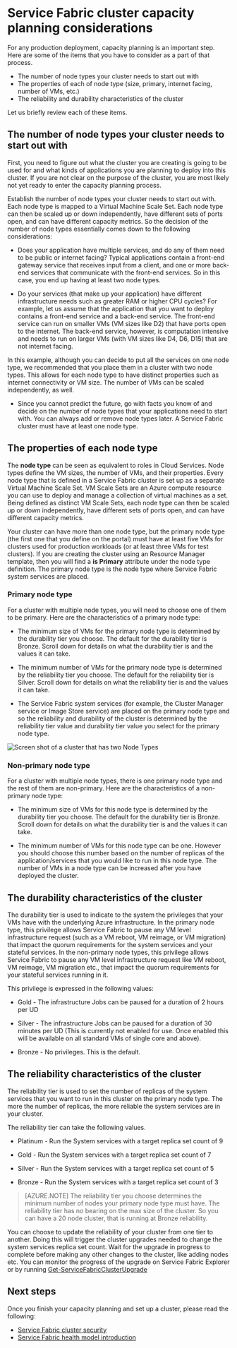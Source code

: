 <properties
   pageTitle="Planning the Service Fabric cluster capacity | Microsoft Azure"
   description="Service Fabric cluster capacity planning considerations. Nodetypes, Durability and Reliability tiers"
   services="service-fabric"
   documentationCenter=".net"
   authors="ChackDan"
   manager="timlt"
   editor=""/>

<tags
   ms.service="service-fabric"
   ms.devlang="dotnet"
   ms.topic="article"
   ms.tgt_pltfrm="na"
   ms.workload="na"
   ms.date="09/09/2016"
   ms.author="chackdan"/>


# <a name="service-fabric-cluster-capacity-planning-considerations"></a>Service Fabric cluster capacity planning considerations

For any production deployment, capacity planning is an important step. Here are some of the items that you have to consider as a part of that process.

- The number of node types your cluster needs to start out with
- The properties of each of node type (size, primary, internet facing, number of VMs, etc.)
- The reliability and durability characteristics of the cluster

Let us briefly review each of these items.

## <a name="the-number-of-node-types-your-cluster-needs-to-start-out-with"></a>The number of node types your cluster needs to start out with

First, you need to figure out what the cluster you are creating is going to be used for and what kinds of applications you are planning to deploy into this cluster. If you are not clear on the purpose of the cluster, you are most likely not yet ready to enter the capacity planning process.

Establish the number of node types your cluster needs to start out with.  Each node type is mapped to a Virtual Machine Scale Set. Each node type can then be scaled up or down independently, have different sets of ports open, and can have different capacity metrics. So the decision of the number of node types essentially comes down to the following considerations:

- Does your application have multiple services, and do any of them need to be public or internet facing? Typical applications contain a front-end gateway service that receives input from a client, and one or more back-end services that communicate with the front-end services. So in this case, you end up having at least two node types.

- Do your services (that make up your application) have different infrastructure needs such as greater RAM or higher CPU cycles? For example, let us assume that the application that you want to deploy contains a front-end service and a back-end service. The front-end service can run on smaller VMs (VM sizes like D2) that have ports open to the internet.  The back-end service, however, is computation intensive and needs to run on larger VMs (with VM sizes like D4, D6, D15) that are not internet facing.

 In this example, although you can decide to put all the services on one node type, we recommended that you place them in a cluster with two node types.  This allows for each node type to have distinct properties such as internet connectivity or VM size. The number of VMs can be scaled independently, as well.  

- Since you cannot predict the future, go with facts you know of and decide on the number of node types that your applications need to start with. You can always add or remove node types later. A Service Fabric cluster must have at least one node type.

## <a name="the-properties-of-each-node-type"></a>The properties of each node type

The **node type** can be seen as equivalent to roles in Cloud Services. Node types define the VM sizes, the number of VMs, and their properties. Every node type that is defined in a Service Fabric cluster is set up as a separate Virtual Machine Scale Set. VM Scale Sets are an Azure compute resource you can use to deploy and manage a collection of virtual machines as a set. Being defined as distinct VM Scale Sets, each node type can then be scaled up or down independently, have different sets of ports open, and can have different capacity metrics.

Your cluster can have more than one node type, but the primary node type (the first one that you define on the portal) must have at least five VMs for clusters used for production workloads (or at least three VMs for test clusters). If you are creating the cluster using an Resource Manager template, then you will find a **is Primary** attribute under the node type definition. The primary node type is the node type where Service Fabric system services are placed.  

### <a name="primary-node-type"></a>Primary node type
For a cluster with multiple node types, you will need to choose one of them to be primary. Here are the characteristics of a primary node type:

- The minimum size of VMs for the primary node type is determined by the durability tier you choose. The default for the durability tier is Bronze. Scroll down for details on what the durability tier is and the values it can take.  

- The minimum number of VMs for the primary node type is determined by the reliability tier you choose. The default for the reliability tier is Silver. Scroll down for details on what the reliability tier is and the values it can take.

- The Service Fabric system services (for example, the Cluster Manager service or Image Store service) are placed on the primary node type and so the reliability and durability of the cluster is determined by the reliability tier value and durability tier value you select for the primary node type.

![Screen shot of a cluster that has two Node Types ][SystemServices]


### <a name="non-primary-node-type"></a>Non-primary node type
For a cluster with multiple node types, there is one primary node type and the rest of them are non-primary. Here are the characteristics of a non-primary node type:

- The minimum size of VMs for this node type is determined by the durability tier you choose. The default for the durability tier is Bronze. Scroll down for details on what the durability tier is and the values it can take.  

- The minimum number of VMs for this node type can be one. However you should choose this number based on the number of replicas of the application/services that you would like to run in this node type. The number of VMs in a node type can be increased after you have deployed the cluster.


## <a name="the-durability-characteristics-of-the-cluster"></a>The durability characteristics of the cluster

The durability tier is used to indicate to the system the privileges that your VMs have with the underlying Azure infrastructure. In the primary node type, this privilege allows Service Fabric to pause any VM level infrastructure request (such as a VM reboot, VM reimage, or VM migration) that impact the quorum requirements for the system services and your stateful services. In the non-primary node types, this privilege allows Service Fabric to pause any VM level infrastructure request like VM reboot, VM reimage, VM migration etc., that impact the quorum requirements for your stateful services running in it.

This privilege is expressed in the following values:

- Gold - The infrastructure Jobs can be paused for a duration of 2 hours per UD

- Silver - The infrastructure Jobs can be paused for a duration of 30 minutes per UD (This is currently not enabled for use. Once enabled this will be available on all standard VMs of single core and above).

- Bronze - No privileges. This is the default.

## <a name="the-reliability-characteristics-of-the-cluster"></a>The reliability characteristics of the cluster

The reliability tier is used to set the number of replicas of the system services that you want to run in this cluster on the primary node type. The more the number of replicas, the more reliable the system services are in your cluster.  

The reliability tier can take the following values.

- Platinum - Run the System services with a target replica set count of 9

- Gold - Run the System services with a target replica set count of 7

- Silver - Run the System services with a target replica set count of 5

- Bronze - Run the System services with a target replica set count of 3

>[AZURE.NOTE] The reliability tier you choose determines the minimum number of nodes your primary node type must have. The reliability tier has no bearing on the max size of the cluster. So you can have a 20 node cluster, that is running at Bronze reliability.

 You can choose to update the reliability of your cluster from one tier to another. Doing this will trigger the cluster upgrades needed to change the system services replica set count. Wait for the upgrade in progress to complete before making any other changes to the cluster, like adding nodes etc.  You can monitor the progress of the upgrade on Service Fabric Explorer or by running [Get-ServiceFabricClusterUpgrade](https://msdn.microsoft.com/library/mt126012.aspx)

<!--Every topic should have next steps and links to the next logical set of content to keep the customer engaged-->
## <a name="next-steps"></a>Next steps

Once you finish your capacity planning and set up a cluster, please read the following:
- [Service Fabric cluster security](service-fabric-cluster-security.md)
- [Service Fabric health model introduction](service-fabric-health-introduction.md)

<!--Image references-->
[SystemServices]: ./media/service-fabric-cluster-capacity/SystemServices.png
